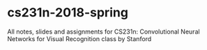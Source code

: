 # cs231n-2018-spring
All notes, slides and assignments for CS231n: Convolutional Neural Networks for Visual Recognition class by Stanford
